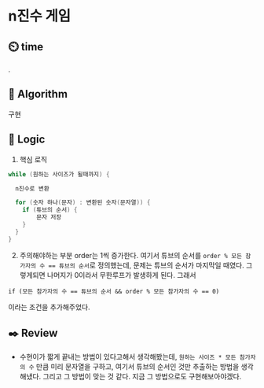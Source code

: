 # n진수 게임

## :timer_clock: **time**

.

## :pushpin: **Algorithm**

구현

## :round_pushpin: **Logic**
1. 핵심 로직
```java
while (원하는 사이즈가 될때까지) {

  n진수로 변환

  for (숫자 하나(문자) : 변환된 숫자(문자열)) {
    if (튜브의 순서) {
        문자 저장
    }
  }
}
```
2. 주의해야하는 부분
order는 1씩 증가한다.
여기서 튜브의 순서를
```order % 모든 참가자의 수 == 튜브의 순서```로 정의했는데, 
문제는 튜브의 순서가 마지막일 때였다.
그렇게되면 나머지가 0이라서 무한루프가 발생하게 된다.
그래서 
```
if (모든 참가자의 수 == 튜브의 순서 && order % 모든 참가자의 수 == 0)
```
이라는 조건을 추가해주었다.

## :black_nib: **Review**
- 수현이가 짧게 끝내는 방법이 있다고해서 생각해봤는데, `원하는 사이즈 * 모든 참가자의 수` 만큼 미리 문자열을 구하고, 여기서 튜브의 순서인 것만 추출하는 방법을 생각해냈다. 그리고 그 방법이 맞는 것 같다. 지금 그 방법으로도 구현해보아야겠다.

